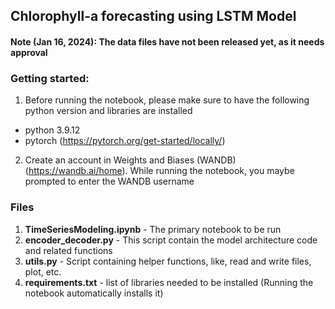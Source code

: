 ## Chlorophyll-a forecasting using LSTM Model

#### Note (Jan 16, 2024): The data files have not been released yet, as it needs approval

### Getting started:

1. Before running the notebook, please make sure to have the following python version and libraries are installed <br>
- python 3.9.12
- pytorch (https://pytorch.org/get-started/locally/)

2. Create an account in Weights and Biases (WANDB) (https://wandb.ai/home). While running the notebook, you maybe prompted to enter the WANDB username

### Files

1. **TimeSeriesModeling.ipynb** - The primary notebook to be run
2. **encoder_decoder.py** - This script contain the model architecture code and related functions
3. **utils.py** - Script containing helper functions, like, read and write files, plot, etc.
4. **requirements.txt** - list of libraries needed to be installed (Running the notebook automatically installs it)
